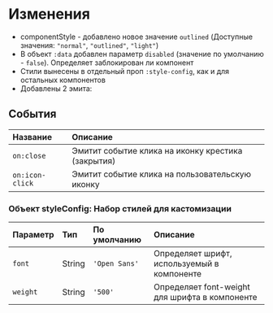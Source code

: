 # Изменения
- componentStyle - добавлено новое значение `outlined` (Доступные значения: `"normal"`, `"outlined"`, `"light"`)
- В объект `:data` добавлен параметр `disabled` (значение по умолчанию - `false`). Определяет заблокирован ли компонент
- Стили вынесены в отдельный проп `:style-config`, как и для остальных компонентов
- Добавлены 2 эмита:

## События

| Название        | Описание                                           |
|:----------------|:---------------------------------------------------|
| `on:close`      | Эмитит событие клика на иконку крестика (закрытия) |
| `on:icon-click` | Эмитит событие клика на пользовательскую иконку    |

### Объект styleConfig: Набор стилей для кастомизации
 

| Параметр  | Тип    | По умолчанию  | Описание                                       |
|:----------|:-------|:--------------|:-----------------------------------------------|
| `font`    | String | `'Open Sans'` | Определяет шрифт, используемый в компоненте    |
| `weight`  | String | `'500'`       | Определяет font-weight для шрифта в компоненте |
